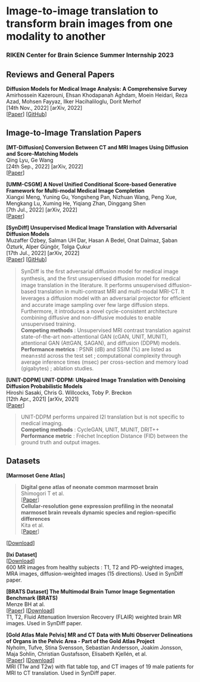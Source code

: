 # Image-to-image translation to transform brain images from one modality to another

### RIKEN Center for Brain Science Summer Internship 2023





## Reviews and General Papers

**Diffusion Models for Medical Image Analysis: A Comprehensive Survey**\
Amirhossein Kazerouni, Ehsan Khodapanah Aghdam, Moein Heidari, Reza Azad, Mohsen Fayyaz, Ilker Hacihaliloglu, Dorit Merhof\
[14th Nov., 2022] [arXiv, 2022]\
[[Paper](https://arxiv.org/abs/2211.07804)] [[GitHub](https://github.com/amirhossein-kz/Awesome-Diffusion-Models-in-Medical-Imaging#image-to-image-translation)]





## Image-to-Image Translation Papers

**[MT-Diffusion] Conversion Between CT and MRI Images Using Diffusion and Score-Matching Models**\
Qing Lyu, Ge Wang\
[24th Sep., 2022] [arXiv, 2022] \
[[Paper](https://arxiv.org/abs/2209.12104)]


**[UMM-CSGM] A Novel Unified Conditional Score-based Generative Framework for Multi-modal Medical Image Completion**\
Xiangxi Meng, Yuning Gu, Yongsheng Pan, Nizhuan Wang, Peng Xue, Mengkang Lu, Xuming He, Yiqiang Zhan, Dinggang Shen\
[7th Jul., 2022] [arXiv, 2022]\
[[Paper](https://arxiv.org/abs/2207.03430)]


**[SynDiff] Unsupervised Medical Image Translation with Adversarial Diffusion Models**\
Muzaffer Özbey, Salman UH Dar, Hasan A Bedel, Onat Dalmaz, Şaban Özturk, Alper Güngör, Tolga Çukur\
[17th Jul., 2022] [arXiv, 2022]\
[[Paper](https://arxiv.org/abs/2207.08208)] [[GitHub](https://github.com/icon-lab/SynDiff)]
> SynDiff is the ﬁrst adversarial diffusion model for medical image synthesis, and the ﬁrst unsupervised diffusion model for medical image translation
in the literature. It performs unsupervised diffusion-based translation in multi-contrast MRI and multi-modal MRI-CT. It leverages a diffusion model with an adversarial projector for efﬁcient and accurate image sampling over few large diffusion steps. Furthermore, it introduces a novel cycle-consistent architecture combining diffusive and non-diffusive modules to enable unsupervised training.\
**Competing methods** : Unsupervised MRI contrast translation against state-of-the-art non-attentional GAN (cGAN, UNIT, MUNIT), attentional GAN (AttGAN, SAGAN), and diffusion (DDPM) models.\
**Performance metrics** : PSNR (dB) and SSIM (%) are listed as mean±std across the test set ; computational complexity through average inference times (msec) per cross-section and memory load (gigabytes) ; ablation studies.

**[UNIT-DDPM] UNIT-DDPM: UNpaired Image Translation with Denoising Diffusion Probabilistic Models**\
Hiroshi Sasaki, Chris G. Willcocks, Toby P. Breckon\
[12th Apr., 2021] [arXiv, 2021]\
[[Paper](https://arxiv.org/abs/2104.05358)]
> UNIT-DDPM performs unpaired I2I translation but is not specific to medical imaging.\
**Competing methods** : CycleGAN, UNIT, MUNIT, DRIT++\
**Performance metric** : Fréchet Inception Distance (FID) between the ground truth and output images.




## Datasets

**[Marmoset Gene Atlas]**
> **Digital gene atlas of neonate common marmoset brain**\
Shimogori T et al.\
[[Paper](https://pubmed.ncbi.nlm.nih.gov/29111135/)]\
> **Cellular-resolution gene expression profiling in the neonatal marmoset brain reveals dynamic species and region-specific differences**\
Kita et al.\
[[Paper](https://www.pnas.org/doi/10.1073/pnas.2020125118)]

[[Download](https://gene-atlas.brainminds.jp/)]

**[Ixi Dataset]**\
[[Download](https://brain-development.org/ixi-dataset/)]\
600 MR images from healthy subjects : T1, T2 and PD-weighted images, MRA images, diffusion-weighted images (15 directions). Used in SynDiff paper.

**[BRATS Dataset] The Multimodal Brain Tumor Image Segmentation Benchmark (BRATS)**\
Menze BH at al.\
[[Paper](https://pubmed.ncbi.nlm.nih.gov/25494501/)] [[Download](https://www.kaggle.com/datasets/awsaf49/brats2020-training-data)]\
T1, T2, Fluid Attenuation Inversion Recovery (FLAIR) weighted brain MR images. Used in SynDiff paper.

**[Gold Atlas Male Pelvis] MR and CT Data with Multi Observer Delineations of Organs in the Pelvic Area - Part of the Gold Atlas Project**\
Nyholm, Tufve, Stina Svensson, Sebastian Andersson, Joakim Jonsson, Maja Sohlin, Christian Gustafsson, Elisabeth Kjellén, et al.\
[[Paper](https://aapm.onlinelibrary.wiley.com/doi/full/10.1002/mp.12748)] [[Download](https://zenodo.org/record/583096#.ZBtiLxyZNH4)]\
MRI (T1w and T2w) with flat table top, and CT images of 19 male patients for MRI to CT translation. Used in SynDiff paper.

